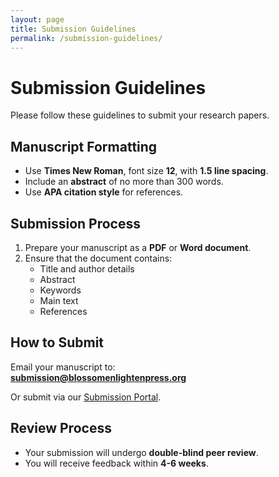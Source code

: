 ```yaml
---
layout: page
title: Submission Guidelines
permalink: /submission-guidelines/
---
```


# Submission Guidelines

Please follow these guidelines to submit your research papers.

## Manuscript Formatting
- Use **Times New Roman**, font size **12**, with **1.5 line spacing**.
- Include an **abstract** of no more than 300 words.
- Use **APA citation style** for references.

## Submission Process
1. Prepare your manuscript as a **PDF** or **Word document**.
2. Ensure that the document contains:
   - Title and author details
   - Abstract
   - Keywords
   - Main text
   - References

## How to Submit
Email your manuscript to:  
**submission@blossomenlightenpress.org**

Or submit via our [Submission Portal](https://example.com/submit).

## Review Process
- Your submission will undergo **double-blind peer review**.
- You will receive feedback within **4-6 weeks**.


